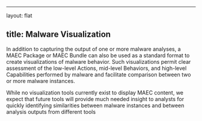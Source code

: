 ﻿---

layout: flat

title: Malware Visualization
---



In addition to capturing the output of one or more malware analyses, a MAEC Package or MAEC Bundle can also be used as a standard format to create visualizations of malware behavior. Such visualizations permit clear assessment of the low-level Actions, mid-level Behaviors, and high-level Capabilities performed by malware and facilitate comparison between two or more malware instances.  

While no visualization tools currently exist to display MAEC content, we expect that future tools will provide much needed insight to analysts for quickly identifying similarities between malware instances and between analysis outputs from different tools
